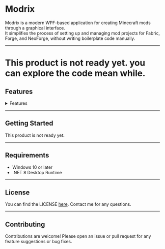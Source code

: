 # Modrix

Modrix is a modern WPF-based application for creating Minecraft mods through a graphical interface.  
It simplifies the process of setting up and managing mod projects for Fabric, Forge, and NeoForge, without writing boilerplate code manually.

---

# This product is not ready yet. you can explore the code mean while.

## Features
<details> 
<summary>Features</summary>

- Clean, modern WPF UI with support for light and dark themes

- Create ready-to-build mod projects for Fabric, and Forge

- Visual tools to define mod metadata, mod ID, version, and package structure

- Project workspace to manage source files, resources, and configuration

- Built-in resource manager for textures, models, sounds, and mod icon

- Export your mod to a build-ready Gradle project

- Automatic saving and loading of project settings

- Optional Microsoft account integration for Minecraft username/avatar display
</details>

---

## Getting Started

This product is not ready yet.

---

## Requirements

- Windows 10 or later
- .NET 8 Desktop Runtime

---

## License

You can find the LICENSE [here](https://github.com/Shlomo1412/Modrix?tab=MIT-1-ov-file). Contact me for any questions.



---

## Contributing

Contributions are welcome! Please open an issue or pull request for any feature suggestions or bug fixes.